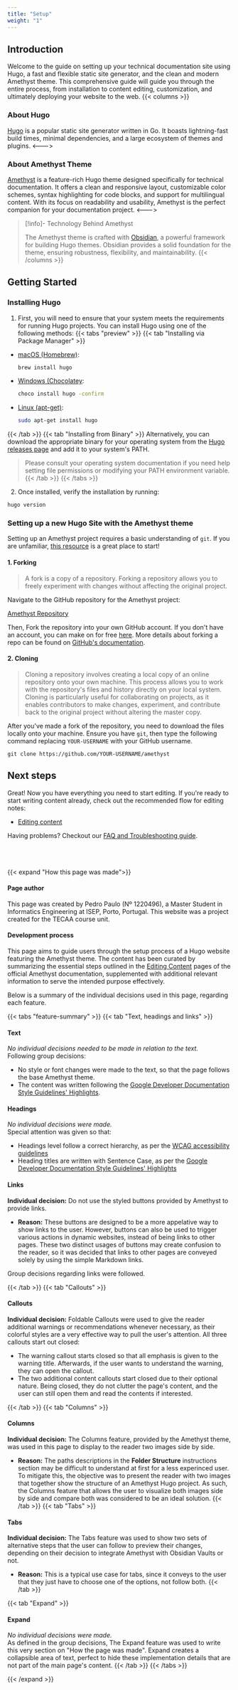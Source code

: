 ```yaml
---
title: "Setup"
weight: "1"
---
```

## Introduction
Welcome to the guide on setting up your technical documentation site using Hugo, a fast and flexible static site generator, and the clean and modern Amethyst theme. This comprehensive guide will guide you through the entire process, from installation to content editing, customization, and ultimately deploying your website to the web.
{{< columns >}}
### About Hugo
[Hugo](https://gohugo.io/) is a popular static site generator written in Go. It boasts lightning-fast build times, minimal dependencies, and a large ecosystem of themes and plugins. 
<--->
### About Amethyst Theme
[Amethyst](https://themes.gohugo.io/themes/amethyst/) is a feature-rich Hugo theme designed specifically for technical documentation. It offers a clean and responsive layout, customizable color schemes, syntax highlighting for code blocks, and support for multilingual content. With its focus on readability and usability, Amethyst is the perfect companion for your documentation project.
<--->
> [!info]- Technology Behind Amethyst
>
>The Amethyst theme is crafted with [Obsidian](https://obsidian.md/), a powerful framework for building Hugo themes. Obsidian provides a solid foundation for the theme, ensuring robustness, flexibility, and maintainability. 
{{< /columns >}}

## Getting Started

### Installing Hugo
1. First, you will need to ensure that your system meets the requirements for running Hugo projects. You can install Hugo using one of the following methods:
{{< tabs "preview" >}}
{{< tab "Installing via Package Manager" >}} 
- [macOS (Homebrew)](https://gohugo.io/installation/macos/):
  ```bash
  brew install hugo 
  ```
- [Windows (Chocolatey](https://gohugo.io/installation/windows/):
  ```bash
  choco install hugo -confirm
  ```
- [Linux (apt-get)](https://gohugo.io/installation/linux/):
  ```bash
  sudo apt-get install hugo
  ```
{{< /tab >}}
{{< tab "Installing from Binary" >}} 
Alternatively, you can download the appropriate binary for your operating system from the [Hugo releases page](https://github.com/gohugoio/hugo/releases) and add it to your system's PATH. <br>
> Please consult your operating system documentation if you need help setting file permissions or modifying your PATH environment variable.
{{< /tab >}}
{{< /tabs >}}

2. Once installed, verify the installation by running:
```bash
hugo version
```
### Setting up a new Hugo Site with the Amethyst theme
Setting up an Amethyst project requires a basic understanding of `git`. If you are unfamiliar, [this resource](https://resources.nwplus.io/2-beginner/how-to-git-github.html) is a great place to start!

#### 1. Forking
> A fork is a copy of a repository. Forking a repository allows you to freely experiment with changes without affecting the original project.

Navigate to the GitHub repository for the Amethyst project:

[Amethyst Repository](https://github.com/64bitpandas/amethyst)

Then, Fork the repository into your own GitHub account. If you don't have an account, you can make on for free [here](https://github.com/join). More details about forking a repo can be found on [GitHub's documentation](https://docs.github.com/en/get-started/quickstart/fork-a-repo).

#### 2. Cloning
> Cloning a repository involves creating a local copy of an online repository onto your own machine. This process allows you to work with the repository's files and history directly on your local system. Cloning is particularly useful for collaborating on projects, as it enables contributors to make changes, experiment, and contribute back to the original project without altering the master copy.

After you've made a fork of the repository, you need to download the files locally onto your machine. Ensure you have `git`, then type the following command replacing `YOUR-USERNAME` with your GitHub username.

```shell
git clone https://github.com/YOUR-USERNAME/amethyst
```

## Next steps
Great! Now you have everything you need to start editing. If you're ready to start writing content already, check out the recommended flow for editing notes:

   - [Editing content](tecaa/editingcontent.md)

Having problems? Checkout our [FAQ and Troubleshooting guide](setup/troubleshooting.md).

<br><br><br>
{{< expand "How this page was made">}}
#### Page author
This page was created by Pedro Paulo (Nº 1220496), a Master Student in Informatics Engineering at ISEP, Porto, Portugal.
This website was a project created for the TECAA course unit.

#### Development process
This page aims to guide users through the setup process of a Hugo website featuring the Amethyst theme. The content has been curated by summarizing the essential steps outlined in the [Editing Content](https://amethyst.bencuan.me/setup/setup/) pages of the official Amethyst documentation, supplemented with additional relevant information to serve the intended purpose effectively.

Below is a summary of the individual decisions used in this page, regarding each feature.

{{< tabs "feature-summary" >}}
{{< tab "Text, headings and links" >}} 

#### Text

_No individual decisions needed to be made in relation to the text._
<br>
Following group decisions: 

* No style or font changes were made to the text, so that the page follows the base Amethyst theme.
* The content was written following the [Google Developer Documentation Style Guidelines' Highlights](https://developers.google.com/style/highlights). 

#### Headings

_No individual decisions were made._
<br>
Special attention was given so that:

* Headings level follow a correct hierarchy, as per the [WCAG accessibility guidelines](https://www.w3.org/TR/WCAG21/)
* Heading titles are written with Sentence Case, as per the [Google Developer Documentation Style Guidelines' Highlights](https://developers.google.com/style/highlights)

#### Links

**Individual decision:** Do not use the styled buttons provided by Amethyst to provide links.<br>

* **Reason:** These buttons are designed to be a more appelative way to show links to the user. However, buttons can also be used to trigger various actions in dynamic websites, instead of being links to other pages. These two distinct usages of buttons may create confusion to the reader, so it was decided that links to other pages are conveyed solely by using the simple Markdown links.

Group decisions regarding links were followed.

{{< /tab >}}
{{< tab "Callouts" >}} 

#### Callouts

**Individual decision:** Foldable Callouts were used to give the reader additional warnings or recommendations whenever necessary, as their colorful styles are a very effective way to pull the user's attention. All three callouts start out closed:

* The warning callout starts closed so that all emphasis is given to the warning title. Afterwards, if the user wants to understand the warning, they can open the callout.
* The two additional content callouts start closed due to their optional nature. Being closed, they do not clutter the page's content, and the user can still open them and read the contents if interested.

{{< /tab >}}
{{< tab "Columns" >}} 

#### Columns
**Individual decision:** The Columns feature, provided by the Amethyst theme, was used in this page to display to the reader two images side by side. 

* **Reason:** The paths descriptions in the **Folder Structure** instructions section may be difficult to understand at first for a less experinced user. To mitigate this, the objective was to present the reader with two images that together show the structure of an Amethyst Hugo project. As such, the Columns feature that allows the user to visualize both images side by side and compare both was considered to be an ideal solution.
{{< /tab >}}
{{< tab "Tabs" >}} 

#### Tabs

**Individual decision:** The Tabs feature was used to show two sets of alternative steps that the user can follow to preview their changes, depending on their decision to integrate Amethyst with Obsidian Vaults or not. 

* **Reason:** This is a typical use case for tabs, since it conveys to the user that they just have to choose one of the options, not follow both.
{{< /tab >}}

{{< tab "Expand" >}} 

#### Expand

_No individual decisions were made._<br>
As defined in the group decisions, The Expand feature was used to write this very section on "How the page was made". Expand creates a collapsible area of text, perfect to hide these implementation details that are not part of the main page's content.
{{< /tab >}}
{{< /tabs >}}

{{< /expand >}}
